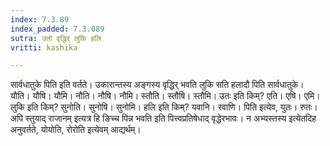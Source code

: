 ```yaml
---
index: 7.3.89
index_padded: 7.3.089
sutra: उतो वृद्धिर् लुकि हलि
vritti: kashika

---
```

सार्वधातुके पिति इति वर्तते। उकारान्तस्य अङ्गस्य वृद्धिर् भवति लुकि सति हलादौ पिति सार्वधातुके। यौति। यौषि। यौमि। नौति। नौषि। नौमि। स्तौति। स्तौषि। स्तौमि। उतः इति किम्? एति। एषि। एमि। लुकि इति किम्? सुनोति। सुनोषि। सुनोमि। हलि इति किम्? यवानि। रवाणि। पिति इत्येव, युतः। रुतः। अपि स्तुयाद् राजानम् इत्यत्र हि ङिच्च पिन्न भवति इति पित्त्वप्रतिषेधाद् वृद्धेरभावः। न अभ्यस्तस्य इत्येतदिह अनुवर्तते, योयोति, रोरोति इत्येवम् आद्यर्थम्।